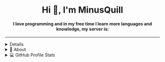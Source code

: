 <div align="center">
  <h1 align="center">Hi 👋, I'm MinusQuill</h1>
  <h4 align="center">I love programming and in my free time I learn more languages ​​and knowledge, 
my server is: <a href="https://hiltercraft.site" target="_blank">
</div>

<div align="center">
  <a href="https://hiltercraft.site/">
</div>

-----
<details>
  <summary>☎️ Contact me</summary>
  <div>
    <samp>
      <h2 align="center"> You can reach me by:</h2>
      <p align="center">
      <br/>
      <a href="https://twitch.tv/minusquillvt" target="blank"><img align="center"
         src="https://img.shields.io/badge/twitch-4267B2.svg?style=for-the-badge&logo=twitch&logoColor=white"
         alt="azzar" height="30"/></a>
      <a href="mailto:minusquillyt@gmail.com" target="blank"><img align="center"
         src="https://img.shields.io/badge/gmail-EA4335.svg?style=for-the-badge&logo=gmail&logoColor=white"
         alt="azzar" height="30"/></a>
    </p>
  <p align="center">
      <a href="https://instagram.com/MinusQuillYT" target="blank"><img align="center"
         src="https://img.shields.io/badge/instagram-%23E4405F.svg?style=for-the-badge&logo=Instagram&logoColor=white"
         alt="azzar" height="30"/></a>
      <a href="https://youtube.com/c/MinusQuillPlus" target="blank"><img align="center"
         src="https://img.shields.io/badge/youtube-4B7F1.svg?style=for-the-badge&logo=youtube&logoColor=white"
         alt="azzar" height="30"/></a>
      <a href="https://twitter.com/MinusQuill" target="blank"><img align="center"
         src="https://img.shields.io/badge/twitter-1DA1F2.svg?style=for-the-badge&logo=twitter&logoColor=white"
         alt="azzar" height="30"/></a>
      <br>
    </p>
    </samp>
  </div>
</details>

<details>
  <summary>🧮 About</summary>
  <div>
    <samp>
      <h2 align="center"> About this Account</h2>
      <p align="center">
        <a href="github.com/MinusQuillVT" target="blank"><img align="center" src="https://komarev.com/ghpvc/?username=MinusQuillVT&style=for-the-badge&label=PROFILE+VIEWS" height="25" alt="views count" /></a>
        <a href="hiltercraft.site"><img align="center" src="https://img.shields.io/website?down_message=offline&style=for-the-badge&up_message=online&url=https://hiltercraft.site" height="25" alt="website" /></a>
      </p>
      <p align="center">
        <a href="https://www.codefactor.io/repository/github/MinusQuillVT/MinusQuillVT/overview/main"><img align="center"
          src="https://www.codefactor.io/repository/github/MinusQuillVT/MinusQuillVT/badge/main" height="25"
          alt="CodeFactor" /></a>
        <a href="github.com/MinusQuillVT" target="blank"><img align="center" 
          src="https://github.com/MinusQuillVT/MinusQuillVT/actions/workflows/pages/pages-build-deployment/badge.svg" height="25"
          alt="page built"/></a>
      </p>
      <p align="center">
        <a href="github.com/MinusQuillVT" target="blank"><img align="center" 
           src="" height="0"
           alt="lisense" /></a>
        <a href="github.com/MinusQuillVT"><img align="center"
           src="" height="0"
           /></a>
      </p>
    </samp>
  </div>
</details>

<details>
  <summary>💻 GitHub Profile Stats</summary>
  <div>
    <samp>
      <h2 align="center"> Github Stats </h2>
      <br/>
      <details open>
        <summary><h3>Languages</h3></summary>
        <p align="center">
          <a href="https://github.com/MinusQuillVT">
            <img src="https://github-readme-stats.vercel.app/api/top-langs/?username=MinusQuillVT&langs_count=6&theme=gruvbox&layout=compact&hide_border=true"ç
              alt="MinusQuillVT :: overall Top Langs" />
          </a>
        </p>
        <p align="center">
          <a href="https://github.com/MinusQuillVT/">
            <img width="45%" src="https://github-profile-summary-cards.vercel.app/api/cards/repos-per-language?username=MinusQuillVT&theme=gruvbox&layout=compact&hide_border=true"
            alt="MinusQuillVT :: Top Langs by repo" />
            <img width="45%" src="https://github-profile-summary-cards.vercel.app/api/cards/most-commit-language?username=MinusQuillVT&theme=gruvbox&layout=compact&hide_border=true"
            alt="MinusQuillVT :: Top Langs by commit" />
          </a>
        </p>
      </details>
      <details open>
        <summary><h3>Statistics</h3></summary>
        <p align="center">
          <a href="https://github.com/MinusQuillVT">
            <img width="49.5%" src="https://github-readme-stats.vercel.app/api?username=MinusQuillVT&show_icons=true&theme=gruvbox&hide_border=true" />
            <img width="49.5%" src="https://github-readme-streak-stats.herokuapp.com/?user=MinusQuillVT&theme=gruvbox&hide_border=true" />
          </a>
        </p>
      </details>
      <details>
        <summary>📈 Latest Activity Graph</summary>
        <samp>
          <br/>
          <h2 align="center"> latest contribution </h2>
          <a href="https://github.com/ashutosh00710/github-readme-activity-graph">
            <img src="https://github-readme-activity-graph.vercel.app/graph?username=MinusQuillVT&theme=github-compact" />
          </a>" />
          </a>
          <br/>
        </samp>
      </details>
    </samp>
  </div>
</details>
